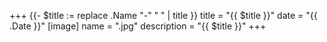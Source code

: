 +++
{{- $title := replace .Name "-" " " | title }}
title = "{{ $title }}"
date = "{{ .Date }}"
[image]
  name = ".jpg"
  description = "{{ $title }}"
+++
